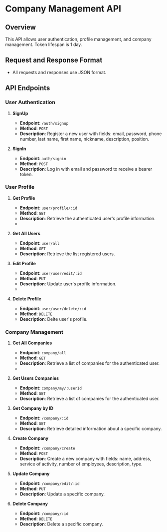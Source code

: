 # Company Management API

## Overview

This API allows user authentication, profile management, and company management. Token lifespan is 1 day.

## Request and Response Format

- All requests and responses use JSON format.

## API Endpoints

### User Authentication

1. **SignUp**
   - **Endpoint**: `/auth/signup`
   - **Method**: `POST`
   - **Description**: Register a new user with fields: email, password, phone number, last name, first name, nickname, description, position.

2. **SignIn**
   - **Endpoint**: `auth/signin`
   - **Method**: `POST`
   - **Description**: Log in with email and password to receive a bearer token.

### User Profile

1. **Get Profile**
   - **Endpoint**: `user/profile/:id`
   - **Method**: `GET`
   - **Description**: Retrieve the authenticated user's profile information.
   - 
1. **Get All Users**
   - **Endpoint**: `user/all`
   - **Method**: `GET`
   - **Description**: Retrieve the list registered users.

3. **Edit Profile**
   - **Endpoint**: `user/user/edit/:id`
   - **Method**: `PUT`
   - **Description**: Update user's profile information.
   - 
4. **Delete Profile**
   - **Endpoint**: `user/user/delete/:id`
   - **Method**: `DELETE`
   - **Description**: Delte user's profile.



### Company Management

1. **Get All Companies**
   - **Endpoint**: `company/all`
   - **Method**: `GET`
   - **Description**: Retrieve a list of companies for the authenticated user.
   - 
2. **Get Users Companies**
   - **Endpoint**: `company/my/:userId`
   - **Method**: `GET`
   - **Description**: Retrieve a list of companies for the authenticated user.

3. **Get Company by ID**
   - **Endpoint**: `/company/:id`
   - **Method**: `GET`
   - **Description**: Retrieve detailed information about a specific company.

4. **Create Company**
   - **Endpoint**: `/company/create`
   - **Method**: `POST`
   - **Description**: Create a new company with fields: name, address, service of activity, number of employees, description, type.

5. **Update Company**
   - **Endpoint**: `/company/edit/:id`
   - **Method**: `PUT`
   - **Description**: Update a specific company.

6. **Delete Company**
   - **Endpoint**: `/company/:id`
   - **Method**: `DELETE`
   - **Description**: Delete a specific company.
